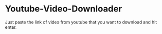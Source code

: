 # Youtube-Video-Downloader


Just paste the link of video from youtube that you want to download and hit enter.
